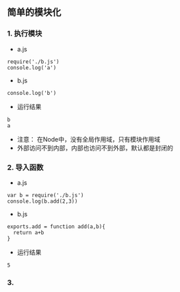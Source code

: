 ## 简单的模块化

### 1. 执行模块

* a.js

```
require('./b.js')
console.log('a')
```
* b.js

```
console.log('b')
```
* 运行结果
```
b
a
```
* 注意： 在Node中，没有全局作用域，只有模块作用域
* 外部访问不到内部，内部也访问不到外部，默认都是封闭的

### 2. 导入函数

* a.js

```
var b = require('./b.js')
console.log(b.add(2,3))
```

* b.js

```
exports.add = function add(a,b){
  return a+b
}
```
* 运行结果
```
5
```

### 3. 

